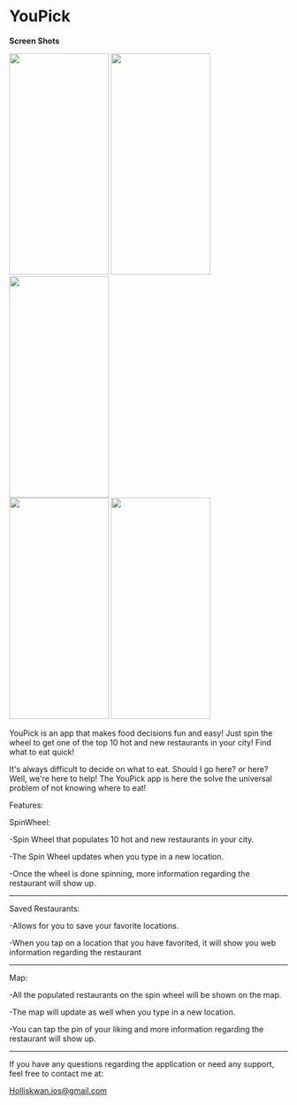 # YouPick

**Screen Shots**


<img src="https://user-images.githubusercontent.com/112967435/199878914-b2e734ef-d26e-48e7-b7af-b6bc27759ea3.png" width="180" height="400" /> <img src="https://user-images.githubusercontent.com/112967435/199879375-d855f915-b9a5-4577-9874-ceea94da96aa.png" width="180" height="400" /> <img src="https://user-images.githubusercontent.com/112967435/199879459-04dfa2ca-26f6-4ed1-ab9e-66b3ccfb3f8f.png" width="180" height="400" />                    
<img src="https://user-images.githubusercontent.com/112967435/199880942-27c00d9e-62a3-4a76-aec7-20d5fee0ebe3.mp4" width="180" height="400" /> 
<img src="https://user-images.githubusercontent.com/112967435/199882136-3dac52c1-1843-4b29-9e2d-4d42e5e6a74d.mp4" width="180" height="400" /> 






YouPick is an app that makes food decisions fun and easy! Just spin the wheel to get one of the top 10 hot and new restaurants in your city! Find what to eat quick!

It's always difficult to decide on what to eat. Should I go here? or here? Well, we're here to help! The YouPick app is here the solve the universal problem of not knowing where to eat!

Features:

SpinWheel:

  -Spin Wheel that populates 10 hot and new restaurants in your city.

  -The Spin Wheel updates when you type in a new location.

  -Once the wheel is done spinning, more information regarding the restaurant will show up.

-----------------------------------------------------------------------------------------
Saved Restaurants:

  -Allows for you to save your favorite locations.
  
  -When you tap on a location that you have favorited, it will show you web information regarding the restaurant
  
-----------------------------------------------------------------------------------------

Map:

  -All the populated restaurants on the spin wheel will be shown on the map.

  -The map will update as well when you type in a new location.

  -You can tap the pin of your liking and more information regarding the restaurant will show up.

-----------------------------------------------------------------------------------------

If you have any questions regarding the application or need any support, feel free to contact me at:

Holliskwan.ios@gmail.com
